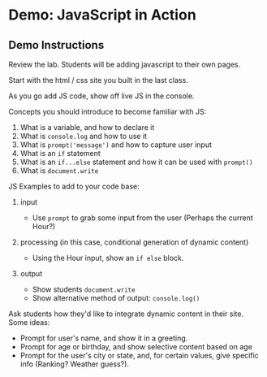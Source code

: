 # Demo: JavaScript in Action

## Demo Instructions

Review the lab. Students will be adding javascript to their own pages.

Start with the html / css site you built in the last class.

As you go add JS code, show off live JS in the console.

Concepts you should introduce to become familiar with JS:

1. What is a variable, and how to declare it
1. What is `console.log` and how to use it
1. What is `prompt('message')` and how to capture user input
1. What is an `if` statement
1. What is an `if...else` statement and how it can be used with `prompt()`
1. What is `document.write`

JS Examples to add to your code base:

1. input
    - Use `prompt` to grab some input from the user (Perhaps the current Hour?)

1. processing (in this case, conditional generation of dynamic content)
    - Using the Hour input, show an `if else` block.

1. output
    - Show students `document.write`
    - Show alternative method of output: `console.log()`

Ask students how they'd like to integrate dynamic content in their site. Some ideas:

- Prompt for user's name, and show it in a greeting.
- Prompt for age or birthday, and show selective content based on age
- Prompt for the user's city or state, and, for certain values, give specific info (Ranking? Weather guess?).
